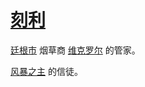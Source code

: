# [刻利](../龙套/刻利.md)

[廷根市](../地区/廷根市.md) 烟草商 [维克罗尔](../龙套/维克罗尔.md) 的管家。

[风暴之主](../神明/风暴之主.md) 的信徒。
